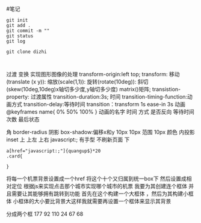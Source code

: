 #笔记


```
git init
git add .
git commit -m ""
git status 
git log

git clone dizhi



``` 
过渡
变换
实现图形图像的处理
transform-origin:left top;
transform:  移动(translate (x y)):
            缩放(scale(1,1)):
            旋转(rotate(10deg)):
            斜切(skew(10deg,10deg)x轴切多少度,y轴切多少度)
            matrix()矩阵;
            transistion-property:    过渡属性
            transition-duration:3s; 时间
            transition-timing-function:动画方式
            transition-delay:等待时间
            transition：transform 1s ease-in 3s
动画  @keyframes name{   0%  50% 100% }
动画的名字 时间 方式 是否反向 等待时间 次数 最后状态

角 border-radius
阴影  box-shadow:偏移x和y  10px 10px  范围 10px 颜色  内投影 inset
上  上左  上右  javascript:;  有手型 不刷新页面 
下
```
a[href="javascript:;"]{quangup$}*20
.card{
    
}  
```
将每一个机票背景设置成一个href  将这个十个又归属到统一box下 然后设置成相对定位  根据js来实现点击那个城市实现哪个城市的机票
我要为其创建连个框体 并且需要让其能够拥有跳转到功能
首先在这个构建一个大框体 ，然后为其构建小框体  小框体的大小要比背景大这样我就需要再设置一个框体来显示其背景

分成两个框  177  92    110 24   67 68
